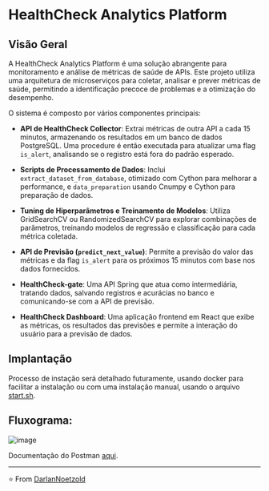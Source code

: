 # HealthCheck Analytics Platform

## Visão Geral

A HealthCheck Analytics Platform é uma solução abrangente para monitoramento e análise de métricas de saúde de APIs. Este projeto utiliza uma arquitetura de microserviços para coletar, analisar e prever métricas de saúde, permitindo a identificação precoce de problemas e a otimização do desempenho.

O sistema é composto por vários componentes principais:

- **API de HealthCheck Collector**: Extrai métricas de outra API a cada 15 minutos, armazenando os resultados em um banco de dados PostgreSQL. Uma procedure é então executada para atualizar uma flag `is_alert`, analisando se o registro está fora do padrão esperado.

- **Scripts de Processamento de Dados**: Inclui `extract_dataset_from_database`, otimizado com Cython para melhorar a performance, e `data_preparation` usando Cnumpy e Cython para preparação de dados.

- **Tuning de Hiperparâmetros e Treinamento de Modelos**: Utiliza GridSearchCV ou RandomizedSearchCV para explorar combinações de parâmetros, treinando modelos de regressão e classificação para cada métrica coletada.

- **API de Previsão (`predict_next_value`)**: Permite a previsão do valor das métricas e da flag `is_alert` para os próximos 15 minutos com base nos dados fornecidos.

- **HealthCheck-gate**: Uma API Spring que atua como intermediária, tratando dados, salvando registros e acurácias no banco e comunicando-se com a API de previsão.

- **HealthCheck Dashboard**: Uma aplicação frontend em React que exibe as métricas, os resultados das previsões e permite a interação do usuário para a previsão de dados.

## Implantação

Processo de instação será detalhado futuramente, usando docker para facilitar a instalação ou com uma instalação manual, usando o arquivo [start.sh](https://github.com/DarlanNoetzold/healthcheck_API/blob/main/start_all.sh).

## Fluxograma:

![image](https://github.com/DarlanNoetzold/healthcheck_API/assets/41628589/f32aa5bc-a1a2-411f-862a-bd3e9086aa52)

Documentação do Postman [aqui](https://documenter.getpostman.com/view/16000387/2sA2xb7veq).

---
⭐️ From [DarlanNoetzold](https://github.com/DarlanNoetzold)

